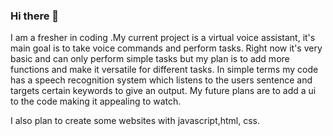 ### Hi there 👋 
I am a fresher in coding .My current project is a virtual voice assistant, it's main goal is to take voice commands and perform tasks. 
Right now it's very basic and can only perform simple tasks but my plan is to add more functions and make it versatile for different tasks.
In simple terms my code has a speech recognition system which listens to the users sentence and targets certain keywords to give an output.
My future plans are to add a ui to the code making it appealing to watch.

I also plan to create some websites with javascript,html, css.



